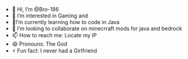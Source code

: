 - 👋 Hi, I’m @Bro-186
- 👀 I’m interested in Gaming and
- 🌱I’m currently learning how to code in Java
- 💞️ I’m looking to collaborate on minecrraft mods for java and bedrock
- 📫 How to reach me: Locate my IP
- 😄 Pronouns: The God
- ⚡ Fun fact: I never had a Girlfriend
